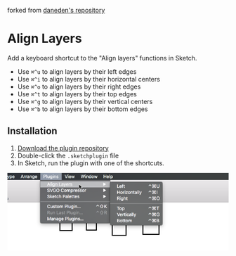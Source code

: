 forked from [daneden's repository](https://github.com/daneden/sketch-align-layers)

# Align Layers
Add a keyboard shortcut to the "Align layers" functions in
Sketch.

- Use `⌘^u` to align layers by their left edges
- Use `⌘^i` to align layers by their horizontal centers
- Use `⌘^o` to align layers by their right edges
- Use `⌘^t` to align layers by their top edges
- Use `⌘^g` to align layers by their vertical centers
- Use `⌘^b` to align layers by their bottom edges

## Installation
1. [Download the plugin repository](https://github.com/daneden/sketch-align-layers/archive/master.zip)
2. Double-click the `.sketchplugin` file
3. In Sketch, run the plugin with one of the shortcuts.

![Screenshot](/align.png?raw=true "Screenshot showing the plugin")
